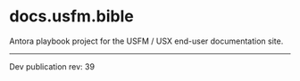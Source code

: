 # docs.usfm.bible
Antora playbook project for the USFM / USX end-user documentation site.

---

Dev publication rev: 39